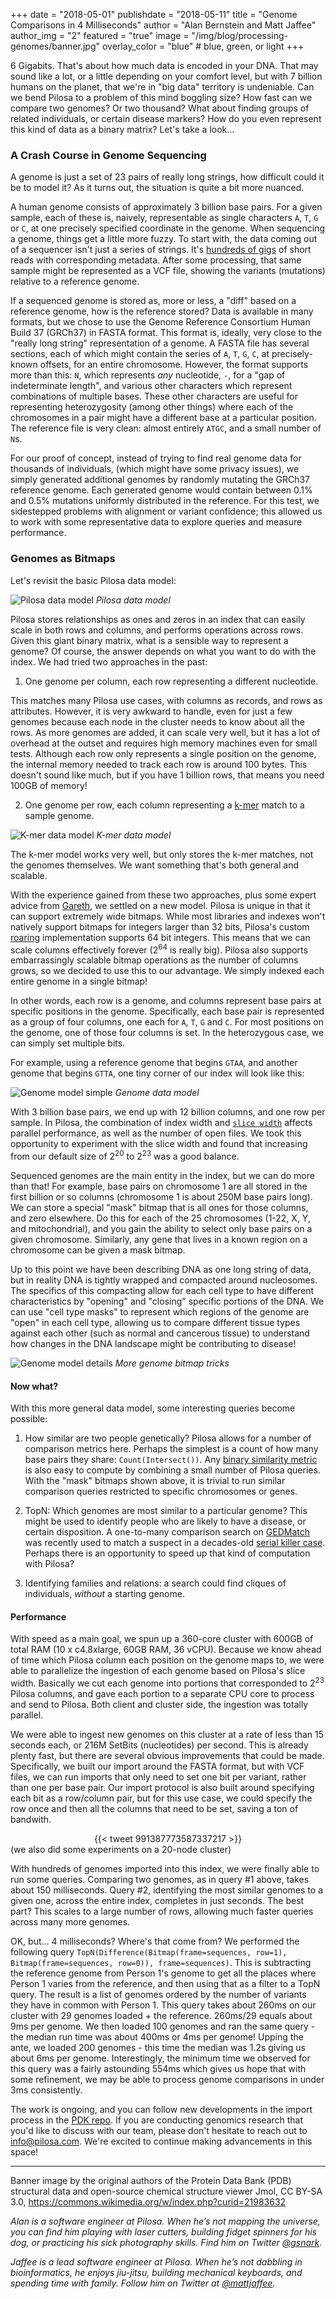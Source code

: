 +++
date = "2018-05-01"
publishdate = "2018-05-11"
title = "Genome Comparisons in 4 Milliseconds"
author = "Alan Bernstein and Matt Jaffee"
author_img = "2"
featured = "true"
image = "/img/blog/processing-genomes/banner.jpg"
overlay_color = "blue" # blue, green, or light
+++


6 Gigabits. That's about how much data is encoded in your DNA. That may sound like a lot, or a little depending on your comfort level, but with 7 billion humans on the planet, that we're in "big data" territory is undeniable. Can we bend Pilosa to a problem of this mind boggling size? How fast can we compare two genomes? Or two thousand? What about finding groups of related individuals, or certain disease markers? How do you even represent this kind of data as a binary matrix? Let's take a look...


<!--more-->

### A Crash Course in Genome Sequencing

A genome is just a set of 23 pairs of really long strings, how difficult could it be to model it? As it turns out, the situation is quite a bit more nuanced. 

A human genome consists of approximately 3 billion base pairs. For a given sample, each of these is, naively, representable as single characters `A`, `T`, `G` or `C`, at one precisely specified coordinate in the genome. When sequencing a genome, things get a little more fuzzy. To start with, the data coming out of a sequencer isn't just a series of strings. It's [hundreds of gigs](https://medium.com/precision-medicine/how-big-is-the-human-genome-e90caa3409b0) of short reads with corresponding metadata. After some processing, that same sample might be represented as a VCF file, showing the variants (mutations) relative to a reference genome.

If a sequenced genome is stored as, more or less, a "diff" based on a reference genome, how is the reference stored? Data is available in many formats, but we chose to use the Genome Reference Consortium Human Build 37 (GRCh37) in FASTA format. This format is, ideally, very close to the "really long string" representation of a genome. A FASTA file has several sections, each of which might contain the series of `A`, `T`, `G`, `C`, at precisely-known offsets, for an entire chromosome. However, the format supports more than this: `N`, which represents *any* nucleotide, `-`, for a "gap of indeterminate length", and various other characters which represent combinations of multiple bases. These other characters are useful for representing heterozygosity (among other things) where each of the chromosomes in a pair might have a different base at a particular position.  The reference file is very clean: almost entirely `ATGC`, and a small number of `N`s.

For our proof of concept, instead of trying to find real genome data for thousands of individuals, (which might have some privacy issues), we simply generated additional genomes by randomly mutating the GRCh37 reference genome. Each generated genome would contain between 0.1% and 0.5% mutations uniformly distributed in the reference. For this test, we sidestepped problems with alignment or variant confidence; this allowed us to work with some representative data to explore queries and measure performance.

### Genomes as Bitmaps

Let's revisit the basic Pilosa data model:

![Pilosa data model](/img/docs/data-model.svg)
*Pilosa data model*

Pilosa stores relationships as ones and zeros in an index that can easily scale in both rows and columns, and performs operations across rows. Given this giant binary matrix, what is a sensible way to represent a genome? Of course, the answer depends on what you want to do with the index. We had tried two approaches in the past:

1) One genome per column, each row representing a different nucleotide.

 This matches many Pilosa use cases, with columns as records, and rows as attributes. However, it is very awkward to handle, even for just a few genomes because each node in the cluster needs to know about all the rows. As more genomes are added, it can scale very well, but it has a lot of overhead at the outset and requires high memory machines even for small tests. Although each row only represents a single position on the genome, the internal memory needed to track each row is around 100 bytes. This doesn't sound like much, but if you have 1 billion rows, that means you need 100GB of memory!

2) One genome per row, each column representing a [k-mer](https://en.wikipedia.org/wiki/K-mer) match to a sample genome.

![K-mer data model](/img/blog/processing-genomes/kmer-model.png)
*K-mer data model*

The k-mer model works very well, but only stores the k-mer matches, not the genomes themselves. We want something that's both general and scalable.

With the experience gained from these two approaches, plus some expert advice from [Gareth](https://twitter.com/gareth862), we settled on a new model. Pilosa is unique in that it can support extremely wide bitmaps. While most libraries and indexes won't natively support bitmaps for integers larger than 32 bits, Pilosa's custom [roaring](https://roaringbitmap.org/) implementation supports 64 bit integers. This means that we can scale columns effectively forever (2<sup>64</sup> is really big). Pilosa also supports embarrassingly scalable bitmap operations as the number of columns grows, so we decided to use this to our advantage. We simply indexed each entire genome in a single bitmap!

In other words, each row is a genome, and columns represent base pairs at specific positions in the genome. Specifically, each base pair is represented as a group of four columns, one each for `A`, `T`, `G` and `C`. For most positions on the genome, one of those four columns is set. In the heterozygous case, we can simply set multiple bits.

For example, using a reference genome that begins `GTAA`, and another genome that begins `GTTA`, one tiny corner of our index will look like this:

![Genome model simple](/img/blog/processing-genomes/genome-model-simple.png)
*Genome data model*

With 3 billion base pairs, we end up with 12 billion columns, and one row per sample. In Pilosa, the combination of index width and [`slice width`](../docs/glossary/#slicewidth) affects parallel performance, as well as the number of open files. We took this opportunity to experiment with the slice width and found that increasing from our default size of 2<sup>20</sup> to 2<sup>23</sup> was a good balance.

Sequenced genomes are the main entity in the index, but we can do more than that! For example, base pairs on chromosome 1 are all stored in the first billion or so columns (chromosome 1 is about 250M base pairs long). We can store a special "mask" bitmap that is all ones for those columns, and zero elsewhere. Do this for each of the 25 chromosomes (1-22, X, Y, and mitochondrial), and you gain the ability to select only base pairs on a given chromosome. Similarly, any gene that lives in a known region on a chromosome can be given a mask bitmap.

Up to this point we have been describing DNA as one long string of data, but in reality DNA is tightly wrapped and compacted around nucleosomes. The specifics of this compacting allow for each cell type to have different characteristics by "opening" and "closing" specific portions of the DNA. We can use "cell type masks" to represent which regions of the genome are "open" in each cell type, allowing us to compare different tissue types against each other (such as normal and cancerous tissue) to understand how changes in the DNA landscape might be contributing to disease!

![Genome model details](/img/blog/processing-genomes/genome-model-details.png)
*More genome bitmap tricks*

#### Now what?

With this more general data model, some interesting queries become possible:

1. How similar are two people genetically? Pilosa allows for a number of comparison metrics here. Perhaps the simplest is a count of how many base pairs they share: `Count(Intersect())`. Any [binary similarity metric](http://www.iiisci.org/journal/CV$/sci/pdfs/GS315JG.pdf) is also easy to compute by combining a small number of Pilosa queries. With the "mask" bitmaps shown above, it is trivial to run similar comparison queries restricted to specific chromosomes or genes.

2. TopN: Which genomes are most similar to a particular genome? This might be used to identify people who are likely to have a disease, or certain disposition. A one-to-many comparison search on [GEDMatch](https://www.gedmatch.com) was recently used to match a suspect in a decades-old [serial killer case](https://www.washingtonpost.com/local/public-safety/to-find-alleged-golden-state-killer-investigators-first-found-his-great-great-great-grandparents/2018/04/30/3c865fe7-dfcc-4a0e-b6b2-0bec548d501f_story.html?utm_term=.87045d490fd3). Perhaps there is an opportunity to speed up that kind of computation with Pilosa?

3. Identifying families and relations: a search could find cliques of individuals, *without* a starting genome.

#### Performance

With speed as a main goal, we spun up a 360-core cluster with 600GB of total RAM (10 x c4.8xlarge, 60GB RAM, 36 vCPU). Because we know ahead of time which Pilosa column each position on the genome maps to, we were able to parallelize the ingestion of each genome based on Pilosa's slice width. Basically we cut each genome into portions that corresponded to 2<sup>23</sup> Pilosa columns, and gave each portion to a separate CPU core to process and send to Pilosa. Both client and cluster side, the ingestion was totally parallel.

We were able to ingest new genomes on this cluster at a rate of less than 15 seconds each, or 216M SetBits (nucleotides) per second. This is already plenty fast, but there are several obvious improvements that could be made. Specifically, we built our import around the FASTA format, but with VCF files, we can run imports that only need to set one bit per variant, rather than one per base pair. Our import protocol is also built around specifying each bit as a row/column pair, but for this use case, we could specify the row once and then all the columns that need to be set, saving a ton of bandwith.

<center>
{{< tweet 991387773587337217 >}}
</center>
(we also did some experiments on a 20-node cluster)


With hundreds of genomes imported into this index, we were finally able to run some queries. Comparing two genomes, as in query #1 above, takes about 150 milliseconds. Query #2, identifying the most similar genomes to a given one, across the entire index, completes in just seconds. The best part? This scales to a large number of rows, allowing much faster queries across many more genomes.

OK, but... 4 milliseconds? Where's that come from? We performed the following query `TopN(Difference(Bitmap(frame=sequences, row=1), Bitmap(frame=sequences, row=0)), frame=sequences)`. This is subtracting the reference genome from Person 1's genome to get all the places where Person 1 varies from the reference, and then using that as a filter to a TopN query. The result is a list of genomes ordered by the number of variants they have in common with Person 1. This query takes about 260ms on our cluster with 29 genomes loaded + the reference. 260ms/29 equals about 9ms per genome. We then loaded 100 genomes and ran the same query - the median run time was about 400ms or 4ms per genome! Upping the ante, we loaded 200 genomes - this time the median was 1.2s giving us about 6ms per genome. Interestingly, the minimum time we observed for this query was a fairly astounding 554ms which gives us hope that with some refinement, we may be able to process genome comparisons in under 3ms consistently.

The work is ongoing, and you can follow new developments in the import process in the [PDK repo](https://github.com/pilosa/pdk/tree/genome/usecase/genome). If you are conducting genomics research that you'd like to discuss with our team, please don't hesitate to reach out to [info@pilosa.com](mailto:info@pilosa.com). We're excited to continue making advancements in this space!

----

Banner image by the original authors of the Protein Data Bank (PDB) structural data and open-source chemical structure viewer Jmol, CC BY-SA 3.0, https://commons.wikimedia.org/w/index.php?curid=21983632

_Alan is a software engineer at Pilosa. When he’s not mapping the universe, you can find him playing with laser cutters, building fidget spinners for his dog, or practicing his sick photography skills. Find him on Twitter [@gsnark](https://twitter.com/gsnark)._

_Jaffee is a lead software engineer at Pilosa. When he’s not dabbling in bioinformatics, he enjoys jiu-jitsu, building mechanical keyboards, and spending time with family. Follow him on Twitter at [@mattjaffee](https://twitter.com/mattjaffee?lang=en)._
